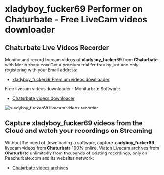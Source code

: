 # xladyboy_fucker69 Performer on Chaturbate - Free LiveCam videos downloader

## Chaturbate Live Videos Recorder

Monitor and record livecam videos of **xladyboy_fucker69** from **Chaturbate** with Moniturbate.com
Get a premium trial for free by just and only registering with your Email address:
* [xladyboy_fucker69 Premium videos downloader](https://moniturbate.com/request-demo-licence-key.html)

Free livecam videos downloader - Moniturbate Software:
* [Chaturbate videos downloader](https://moniturbate.com/moniturbate-download-software.html)

![xladyboy_fucker69 livecam videos recorder](https://peachurnet.com/templates/moniturbate-software.png)


## Capture xladyboy_fucker69 videos from the Cloud and watch your recordings on Streaming

Without the need of downloading a software, capture **xladyboy_fucker69** livecam videos from **Chaturbate** 100% online.
Watch Livecam archives from **Chaturbate** unlimitedly from thousands of existing recordings, only on Peachurbate.com and its websites network:
* [Chaturbate videos archives](https://peachurnet.com/)
